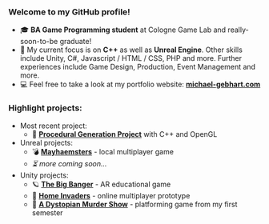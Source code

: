 ### Welcome to my GitHub profile! 


<ul>
  <li> 🎓 <b>BA Game Programming student</b> at Cologne Game Lab and really-soon-to-be graduate! </li>
  <li> 💭 My current focus is on <b>C++</b> as well as <b>Unreal Engine</b>. Other skills include Unity, C#, Javascript / HTML / CSS, PHP and more. Further experiences include Game Design, Production, Event Management and more. </li>
  <li> 💻 Feel free to take a look at my portfolio website: <b><a href="https://michael-gebhart.com">michael-gebhart.com</a></b></li>
</ul>

### Highlight projects:

<ul>
  <li>Most recent project:<ul><li> 🌄 <a href="https://github.com/m-gebhart/PGP_OpenGL"><b>Procedural Generation Project</b></a> with C++ and OpenGL </li></ul></li>
  <li>Unreal projects:<ul><li> 💣 <a href="https://github.com/m-gebhart/Mayhaemsters"><b>Mayhaemsters</b></a> - local multiplayer game</li><li><i> ⏳ more coming soon...</i></li></ul></li>
  <li>Unity projects:<ul><li> 🪐 <a href="https://github.com/Bagira20/BigBanger"><b>The Big Banger</b></a> - AR educational game</li>
    <li> 👾 <a href="https://github.com/m-gebhart/Home_Invaders"><b>Home Invaders</b></a> - online multiplayer prototype</li>
    <li> 🎩 <a href="https://github.com/m-gebhart/A-Dystopian-Murder-Show"><b>A Dystopian Murder Show</b></a> - platforming game from my first semester </li>
    </ul></li>
</ul>

<!--

<!--
**m-gebhart/m-gebhart** is a ✨ _special_ ✨ repository because its `README.md` (this file) appears on your GitHub profile.

Here are some ideas to get you started:

- 🔭 I’m currently working on ...
- 🌱 I’m currently learning ...
- 👯 I’m looking to collaborate on ...
- 🤔 I’m looking for help with ...
- 💬 Ask me about ...
- 📫 How to reach me: ...
- 😄 Pronouns: ...
- ⚡ Fun fact: ...
-->
